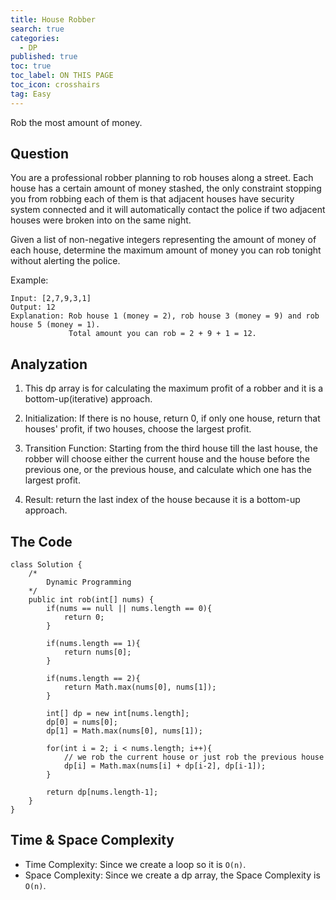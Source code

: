 ```yaml
---
title: House Robber
search: true
categories:
  - DP
published: true
toc: true
toc_label: ON THIS PAGE
toc_icon: crosshairs
tag: Easy
---
```

Rob the most amount of money.

## Question

You are a professional robber planning to rob houses along a street. Each house has a certain amount of money stashed, the only constraint stopping you from robbing each of them is that adjacent houses have security system connected and it will automatically contact the police if two adjacent houses were broken into on the same night.

Given a list of non-negative integers representing the amount of money of each house, determine the maximum amount of money you can rob tonight without alerting the police.

Example:
```
Input: [2,7,9,3,1]
Output: 12
Explanation: Rob house 1 (money = 2), rob house 3 (money = 9) and rob house 5 (money = 1).
             Total amount you can rob = 2 + 9 + 1 = 12.
```

## Analyzation

1. This dp array is for calculating the maximum profit of a robber and it is a bottom-up(iterative) approach.

2. Initialization: If there is no house, return 0, if only one house, return that houses' profit, if two houses, choose the largest profit.

3. Transition Function: Starting from the third house till the last house, the robber will choose either the current house and the house before the previous one, or the previous house, and calculate which one has the largest profit.

4. Result: return the last index of the house because it is a bottom-up approach.


## The Code
```
class Solution {
    /*
        Dynamic Programming
    */
    public int rob(int[] nums) {
        if(nums == null || nums.length == 0){
            return 0;
        }
        
        if(nums.length == 1){
            return nums[0];
        }
        
        if(nums.length == 2){
            return Math.max(nums[0], nums[1]);
        }
        
        int[] dp = new int[nums.length];
        dp[0] = nums[0];
        dp[1] = Math.max(nums[0], nums[1]);
        
        for(int i = 2; i < nums.length; i++){
            // we rob the current house or just rob the previous house
            dp[i] = Math.max(nums[i] + dp[i-2], dp[i-1]);
        }
        
        return dp[nums.length-1];
    }
}
```

## Time & Space Complexity
- Time Complexity: Since we create a loop so it is `O(n)`.
- Space Complexity: Since we create a dp array, the Space Complexity is `O(n)`.
